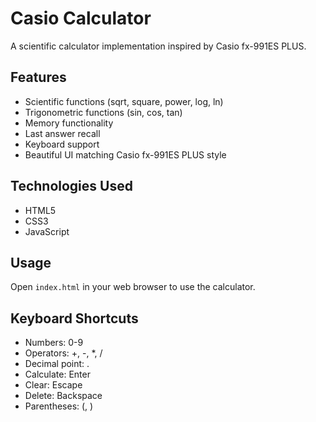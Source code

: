 # Casio Calculator

A scientific calculator implementation inspired by Casio fx-991ES PLUS.

## Features

- Scientific functions (sqrt, square, power, log, ln)
- Trigonometric functions (sin, cos, tan)
- Memory functionality
- Last answer recall
- Keyboard support
- Beautiful UI matching Casio fx-991ES PLUS style

## Technologies Used

- HTML5
- CSS3
- JavaScript

## Usage

Open `index.html` in your web browser to use the calculator.

## Keyboard Shortcuts

- Numbers: 0-9
- Operators: +, -, *, /
- Decimal point: .
- Calculate: Enter
- Clear: Escape
- Delete: Backspace
- Parentheses: (, )
